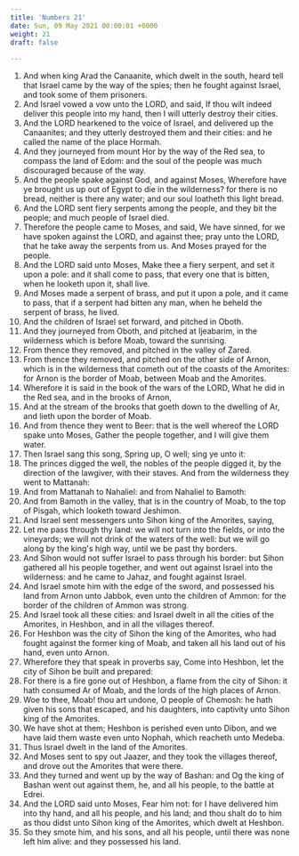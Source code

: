 ```yaml
---
title: 'Numbers 21'
date: Sun, 09 May 2021 00:00:01 +0000
weight: 21
draft: false
  
---
```


1. And when king Arad the Canaanite, which dwelt in the south, heard tell that Israel came by the way of the spies; then he fought against Israel, and took some of them prisoners.
2. And Israel vowed a vow unto the LORD, and said, If thou wilt indeed deliver this people into my hand, then I will utterly destroy their cities.
3. And the LORD hearkened to the voice of Israel, and delivered up the Canaanites; and they utterly destroyed them and their cities: and he called the name of the place Hormah.
4. And they journeyed from mount Hor by the way of the Red sea, to compass the land of Edom: and the soul of the people was much discouraged because of the way.
5. And the people spake against God, and against Moses, Wherefore have ye brought us up out of Egypt to die in the wilderness? for there is no bread, neither is there any water; and our soul loatheth this light bread.
6. And the LORD sent fiery serpents among the people, and they bit the people; and much people of Israel died.
7. Therefore the people came to Moses, and said, We have sinned, for we have spoken against the LORD, and against thee; pray unto the LORD, that he take away the serpents from us. And Moses prayed for the people.
8. And the LORD said unto Moses, Make thee a fiery serpent, and set it upon a pole: and it shall come to pass, that every one that is bitten, when he looketh upon it, shall live.
9. And Moses made a serpent of brass, and put it upon a pole, and it came to pass, that if a serpent had bitten any man, when he beheld the serpent of brass, he lived.
10. And the children of Israel set forward, and pitched in Oboth.
11. And they journeyed from Oboth, and pitched at Ijeabarim, in the wilderness which is before Moab, toward the sunrising.
12. From thence they removed, and pitched in the valley of Zared.
13. From thence they removed, and pitched on the other side of Arnon, which is in the wilderness that cometh out of the coasts of the Amorites: for Arnon is the border of Moab, between Moab and the Amorites.
14. Wherefore it is said in the book of the wars of the LORD, What he did in the Red sea, and in the brooks of Arnon,
15. And at the stream of the brooks that goeth down to the dwelling of Ar, and lieth upon the border of Moab.
16. And from thence they went to Beer: that is the well whereof the LORD spake unto Moses, Gather the people together, and I will give them water.
17. Then Israel sang this song, Spring up, O well; sing ye unto it:
18. The princes digged the well, the nobles of the people digged it, by the direction of the lawgiver, with their staves. And from the wilderness they went to Mattanah:
19. And from Mattanah to Nahaliel: and from Nahaliel to Bamoth:
20. And from Bamoth in the valley, that is in the country of Moab, to the top of Pisgah, which looketh toward Jeshimon.
21. And Israel sent messengers unto Sihon king of the Amorites, saying,
22. Let me pass through thy land: we will not turn into the fields, or into the vineyards; we will not drink of the waters of the well: but we will go along by the king's high way, until we be past thy borders.
23. And Sihon would not suffer Israel to pass through his border: but Sihon gathered all his people together, and went out against Israel into the wilderness: and he came to Jahaz, and fought against Israel.
24. And Israel smote him with the edge of the sword, and possessed his land from Arnon unto Jabbok, even unto the children of Ammon: for the border of the children of Ammon was strong.
25. And Israel took all these cities: and Israel dwelt in all the cities of the Amorites, in Heshbon, and in all the villages thereof.
26. For Heshbon was the city of Sihon the king of the Amorites, who had fought against the former king of Moab, and taken all his land out of his hand, even unto Arnon.
27. Wherefore they that speak in proverbs say, Come into Heshbon, let the city of Sihon be built and prepared:
28. For there is a fire gone out of Heshbon, a flame from the city of Sihon: it hath consumed Ar of Moab, and the lords of the high places of Arnon.
29. Woe to thee, Moab! thou art undone, O people of Chemosh: he hath given his sons that escaped, and his daughters, into captivity unto Sihon king of the Amorites.
30. We have shot at them; Heshbon is perished even unto Dibon, and we have laid them waste even unto Nophah, which reacheth unto Medeba.
31. Thus Israel dwelt in the land of the Amorites.
32. And Moses sent to spy out Jaazer, and they took the villages thereof, and drove out the Amorites that were there.
33. And they turned and went up by the way of Bashan: and Og the king of Bashan went out against them, he, and all his people, to the battle at Edrei.
34. And the LORD said unto Moses, Fear him not: for I have delivered him into thy hand, and all his people, and his land; and thou shalt do to him as thou didst unto Sihon king of the Amorites, which dwelt at Heshbon.
35. So they smote him, and his sons, and all his people, until there was none left him alive: and they possessed his land.
